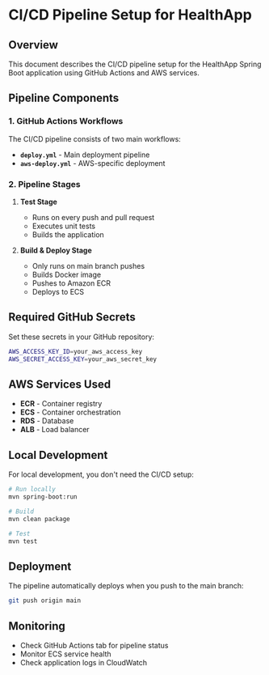 # CI/CD Pipeline Setup for HealthApp

## Overview

This document describes the CI/CD pipeline setup for the HealthApp Spring Boot application using GitHub Actions and AWS services.

## Pipeline Components

### 1. GitHub Actions Workflows

The CI/CD pipeline consists of two main workflows:

- **`deploy.yml`** - Main deployment pipeline
- **`aws-deploy.yml`** - AWS-specific deployment

### 2. Pipeline Stages

1. **Test Stage**
   - Runs on every push and pull request
   - Executes unit tests
   - Builds the application

2. **Build & Deploy Stage**
   - Only runs on main branch pushes
   - Builds Docker image
   - Pushes to Amazon ECR
   - Deploys to ECS

## Required GitHub Secrets

Set these secrets in your GitHub repository:

```bash
AWS_ACCESS_KEY_ID=your_aws_access_key
AWS_SECRET_ACCESS_KEY=your_aws_secret_key
```

## AWS Services Used

- **ECR** - Container registry
- **ECS** - Container orchestration
- **RDS** - Database
- **ALB** - Load balancer

## Local Development

For local development, you don't need the CI/CD setup:

```bash
# Run locally
mvn spring-boot:run

# Build
mvn clean package

# Test
mvn test
```

## Deployment

The pipeline automatically deploys when you push to the main branch:

```bash
git push origin main
```

## Monitoring

- Check GitHub Actions tab for pipeline status
- Monitor ECS service health
- Check application logs in CloudWatch
